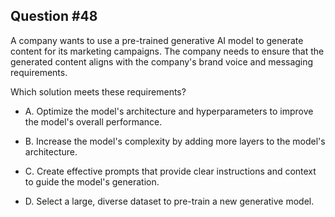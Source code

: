 ## Question #48

 A company wants to use a pre-trained generative AI model to generate content for its marketing campaigns. The company needs to ensure that the generated content aligns with the company's brand voice and messaging requirements.

Which solution meets these requirements?

- A. Optimize the model's architecture and hyperparameters to improve the model's overall performance.

- B. Increase the model's complexity by adding more layers to the model's architecture.

- C. Create effective prompts that provide clear instructions and context to guide the model's generation.

- D. Select a large, diverse dataset to pre-train a new generative model.
